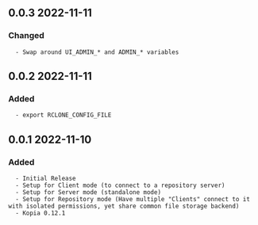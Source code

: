 ## 0.0.3 2022-11-11 <dave at tiredofit dot ca>

   ### Changed
      - Swap around UI_ADMIN_* and ADMIN_* variables


## 0.0.2 2022-11-11 <dave at tiredofit dot ca>

   ### Added
      - export RCLONE_CONFIG_FILE


## 0.0.1 2022-11-10 <dave at tiredofit dot ca>

   ### Added
      - Initial Release
      - Setup for Client mode (to connect to a repository server)
      - Setup for Server mode (standalone mode)
      - Setup for Repository mode (Have multiple "Clients" connect to it with isolated permissions, yet share common file storage backend)
      - Kopia 0.12.1


